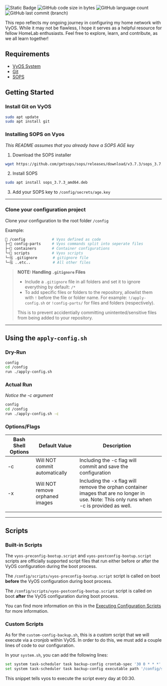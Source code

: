 ![Static Badge](https://img.shields.io/badge/VyOS_Version-1.4-blue?style=for-the-badge)
![GitHub code size in bytes](https://img.shields.io/github/languages/code-size/BinaryN3xus/VyosConfig?style=for-the-badge)
![GitHub language count](https://img.shields.io/github/languages/count/BinaryN3xus/VyosConfig?style=for-the-badge)
![GitHub last commit (branch)](https://img.shields.io/github/last-commit/binaryn3xus/VyosConfig/main?style=for-the-badge)

This repo reflects my ongoing journey in configuring my home network with VyOS. While it may not be flawless, I hope it serves as a helpful resource for fellow HomeLab enthusiasts. Feel free to explore, learn, and contribute, as we all learn together!

## Requirements
- [VyOS System](https://docs.vyos.io/en/latest/)
- [Git](https://git-scm.com/)
- [SOPS](https://github.com/getsops/sops)

## Getting Started

### Install Git on VyOS

```sh
sudo apt update
sudo apt install git
```

### Installing SOPS on Vyos

_This README assumes that you already have a SOPS AGE key_

1) Download the SOPS installer
```sh
wget https://github.com/getsops/sops/releases/download/v3.7.3/sops_3.7.3_amd64.deb
```

2) Install SOPS
```sh
sudo apt install sops_3.7.3_amd64.deb
```

3) Add your SOPS key to `/config/secrets/age.key`

---

### Clone your configuration project

Clone your configuration to the root folder `/config`

Example:

```sh
📁 /config            # Vyos defined as code
├─📁 config-parts     # Vyos commands split into seperate files
├─📁 containers       # Container configurations
└─📁 scripts          # Vyos scripts
└─🗒️ .gitignore       # gitignore file
└─🗒️ ..etc..          # All other files
```

> **NOTE: Handling `.gitignore` Files**
>
> - Include a `.gitignore` file in all folders and set it to ignore everything by default: `/*`
> - To add specific files or folders to the repository, allowlist them with `!` before the file or folder name. For example: `!/apply-config.sh` or `!config-parts/` for files and folders (respectively).
>
> This is to prevent accidentially committing unintented/sensitive files from being added to your repository.

---

## Using the `apply-config.sh`

### Dry-Run

```sh
config
cd /config
run ./apply-config.sh
```

### Actual Run

_Notice the -c argument_

```sh
config
cd /config
run ./apply-config.sh -c
```

### Options/Flags

| Bash Shell Options 	| Default Value                   	| Description                                                                                                                                	|   	|
|--------------------	|---------------------------------	|--------------------------------------------------------------------------------------------------------------------------------------------	|---	|
| -c                 	| Will NOT commit automatically   	| Including the -c flag will commit and save the configuration                                                                               	|   	|
| -x                 	| Will NOT remove orphaned images 	| Including the -x flag will remove the orphan container images that are no longer in use. Note: This only runs when -c is provided as well. 	|   	|
|                    	|                                 	|                                                                                                                                            	|   	|

---

## Scripts

### Built-in Scripts
The `vyos-preconfig-bootup.script` and `vyos-postconfig-bootup.script` scripts are officially supported script files that run either before or after the VyOS configuration during the boot process.

The `/config/scripts/vyos-preconfig-bootup.script` script is called on boot **before** the VyOS configuration during boot process.

The `/config/scripts/vyos-postconfig-bootup.script` script is called on boot **after** the VyOS configuration during boot process.

You can find more information on this in the [Executing Configuration Scripts](https://docs.vyos.io/en/latest/automation/command-scripting.html#executing-configuration-scripts) for more information.

### Custom Scripts

As for the `custom-config-backup.sh`, this is a custom script that we will execute via a cronjob within VyOS. In order to do this, we must add a couple lines of code to our configuration.

In your `system.sh`, you can add the following lines:

```sh
set system task-scheduler task backup-config crontab-spec '30 0 * * *'
set system task-scheduler task backup-config executable path '/config/scripts/custom-config-backup.sh'
```

This snippet tells vyos to execute the script every day at 00:30.
